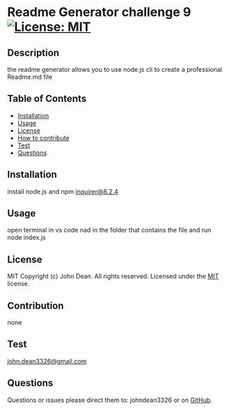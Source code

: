 # Readme Generator challenge 9 [![License: MIT](https://img.shields.io/badge/License-MIT-yellow.svg)](https://opensource.org/licenses/MIT)
  ## Description 
  the readme generator allows you to use node.js cli to create a professional Readme.md file
  ## Table of Contents
  - [Installation](#Installation)
  - [Usage](#Usage)
  - [License](#License)
  - [How to contribute](#Contribution)
  - [Test](#Test)
  - [Questions](#Questions)
  ## Installation
  install node.js and npm inquirer@8.2.4
  ## Usage
  open terminal in vs code nad in the folder that contains the file and run node index.js
   
  ## License 
  MIT 
  Copyright (c) John Dean.  All rights reserved. Licensed under the [MIT](https://choosealicense.com/licenses/mit/) license.
  ## Contribution
   none
  ## Test
  john.dean3326@gmail.com
  ## Questions

  Questions or issues please direct them to:  johndean3326 or on [GitHub](https://github.com/johndean3326).
  
  

